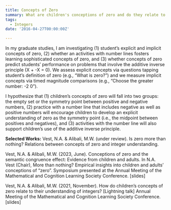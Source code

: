 ```yaml
---
title: Concepts of Zero
summary: What are children's conceptions of zero and do they relate to integer knowledge?
tags:
  - Integers
date: '2016-04-27T00:00:00Z'

---
```

In my graduate studies, I am investigating (1) student’s explicit and implicit concepts of zero, (2) whether an activities with number lines fosters learning sophisticated concepts of zero, and (3) whether concepts of zero predict students’ performance on problems that involve the additive inverse principle (X + -X = 0). We assess explicit concepts via questions tapping student’s definition of zero (e.g., “What is zero?”) and we measure implicit concepts via timed magnitude comparisons (e.g., “Choose the greater number: -2  0”). 

I hypothesize that (1) children’s concepts of zero will fall into two groups: the empty set or the symmetry point between positive and negative numbers, (2) practice with a number line that includes negative as well as positive numbers will encourage children to develop an explicit understanding of zero as the symmetry point (i.e., the midpoint between positives and negatives), and (3) activities with the number line will also support children’s use of the additive inverse principle. 

<strong>Selected Works:</strong>
Vest, N.A. & Alibali, M.W. (under review). Is zero more than nothing? Relations between concepts of zero and integer understanding.

Vest, N.A. & Alibali, M.W. (2023, June). Conceptions of zero and the semantic congruence effect: Evidence from children and adults. In N.A. Vest (Chair), More than nothing? Empirical insights into children and adults’ conceptions of “zero”. Symposium presented at the Annual Meeting of the Mathematical and Cognition Learning Society Conference. [slides]

Vest, N.A. & Alibali, M.W. (2021, November). How do children’s concepts of zero relate to their understanding of integers? [Lightning talk] Annual Meeting of the Mathematical and Cognition Learning Society Conference. [slides]
